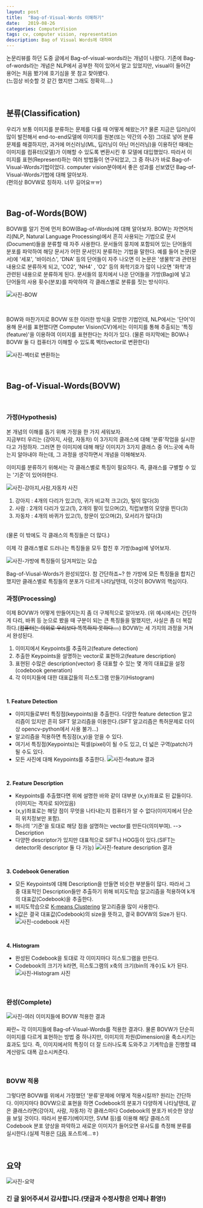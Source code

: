 ```yaml
---
layout: post
title:  "Bag-of-Visual-Words 이해하기"
date:   2019-08-26
categories: ComputerVision
tags: cv, computer vision, representation
description: Bag of Visual Words에 대하여
---
```


논문리뷰를 하던 도중 글에서 Bag-of-visual-words라는 개념이 나왔다. 기존에 Bag-of-words라는 개념은 NLP에서 공부한 적이 있어서 알고 있었지만, visual이 들어간 용어는 처음 봤기에 호기심을 못 참고 찾아봤다.<br>
(느낌상 비슷할 것 같긴 했지만 그래도 정확히....)

<br>



## 분류(Classification)
우리가 보통 이미지를 분류하는 문제를 다룰 때 어떻게 해왔는가? 물론 지금은 딥러닝이 많이 발전해서 end-to-end모델에 이미지를 원본(또는 약간의 수정) 그대로 넣어 분류문제를 해결하지만, 과거에 머신러닝(ML, 딥러닝이 아닌 머신러닝)을 이용하던 때에는 이미지를 컴퓨터(모델)가 이해할 수 있도록 변환시킨 후 모델에 대입했었다. 따라서 이미지를 표현(Represent)하는 여러 방법들이 연구되었고, 그 중 하나가 바로 Bag-of-Visual-Words기법이었다. computer vision분야에서 좋은 성과를 선보였던 Bag-of-Visual-Words기법에 대해 알아보자.<br>
(편의상 BOVW로 칭하자. 너무 길어요ㅠㅠ)

<br>



## Bag-of-Words(BOW)
BOVW를 알기 전에 먼저 BOW(Bag-of-Words)에 대해 알아보자. BOW는 자연어처리(NLP, Natural Language Processing)에서 흔히 사용되는 기법으로 문서(Document)들을 분류할 때 자주 사용한다. 문서들의 뭉치에 포함되어 있는 단어들의 분포를 파악하여 해당 문서가 어떤 문서인지 분류하는 기법을 말한다. 예를 들어 논문(문서)에 '세포', '바이러스', 'DNA' 등의 단어들이 자주 나오면 이 논문은 '생물학'과 관련된 내용으로 분류하게 되고, 'CO2', 'NH4' , 'O2' 등의 화학기호가 많이 나오면 '화학'과 관련된 내용으로 분류하게 된다. 문서들의 뭉치에서 나온 단어들을 가방(Bag)에 넣고 단어들의 사용 횟수(분포)를 파악하여 각 클래스별로 분류를 짓는 방식이다.

![사진-BOW](https://i.imgur.com/HlaJZ51.png)

<br>

BOW와 마찬가지로 BOVW 또한 이러한 방식을 모방한 기법인데, NLP에서는 '단어'이용해 문서를 표현했다면 Computer Vision(CV)에서는 이미지를 통해 추출되는 '특징(feature)'을 이용하여 이미지를 표현한다는 차이가 있다.
(물론 마지막에는 BOW나 BOVW 둘 다 컴퓨터가 이해할 수 있도록 벡터vector로 변환한다)

![사진-벡터로 변환하는](https://i.imgur.com/q8dO8ru.png)

<br>



## Bag-of-Visual-Words(BOVW)
<br>

### 가정(Hypothesis)
본 개념의 이해를 돕기 위해 가정을 한 가지 세워보자.<br>
지금부터 우리는 (강아지, 사람, 자동차) 이 3가지의 클래스에 대해 '분류'작업을 실시한다고 가정하자. 그러면 한 이미지에 대해 해당 이미지가 3가지 클래스 중 어느곳에 속하는지 알아내야 하는데, 그 과정을 생각하면서 개념을 이해해보자.
<br>

이미지를 분류하기 위해서는 각 클래스별로 특징이 필요하다. 즉, 클래스를 구별할 수 있는 '기준'이 있어야한다.

![사진-강아지,사람,자동차 사진](https://i.imgur.com/LVaI8ZN.png)

1. 강아지 : 4개의 다리가 있고(1), 귀가 비교적 크고(2), 털이 많다(3)
2. 사람   : 2개의 다리가 있고(1), 2개의 팔이 있으며(2), 직럽보행의 모양을 띈다(3)
3. 자동차 : 4개의 바퀴가 있고(1), 창문이 있으며(2), 모서리가 많다(3)
<br>
(물론 이 밖에도 각 클래스의 특징들은 더 많다.)

이제 각 클래스별로 드러나는 특징들을 모두 합친 후 가방(bag)에 넣어보자.

![사진-가방에 특징들이 담겨져있는 모습](https://i.imgur.com/Uscz9ij.png)

Bag-of-Viusal-Words가 완성되었다. 참 간단하죠~?
한 가방에 모든 특징들을 합치긴 했지만 클래스별로 특징들의 분포가 다르게 나타날텐데, 이것이 BOVW의 핵심이다.
<br>

### 과정(Processing)
이제 BOVW가 어떻게 만들어지는지 좀 더 구체적으로 알아보자.
(위 예시에서는 간단하게 다리, 바퀴 등 눈으로 봤을 때 구분이 되는 큰 특징들을 말했지만, 사실은 좀 더 복잡하다.(~~컴퓨터는 의외로 우리보다 똑똑하지 못하다....~~)
BOVW는 세 가지의 과정을 거쳐서 완성된다.

1. 이미지에서 Keypoints를 추출하고(feature detection)
2. 추출한 Keypoints을 설명하는 vector로 표현하고(feature description)
3. 표현된 수많은 description(vector) 중 대표할 수 있는 몇 개의 대표값을 설정(codebook generation)
4. 각 이미지들에 대한 대표값들의 히스토그램 만들기(Histogram)

<br>

**1. Feature Detection**
 - 이미지들로부터 특징점(keypoints)을 추출한다. 다양한 feature detection 알고리즘이 있지만 흔히 SIFT 알고리즘을 이용한다.(SIFT 알고리즘은 특허문제로 더이상 opencv-python에서 사용 불가...)
 - 알고리즘을 적용하면 특징점(x,y)을 얻을 수 있다.
 - 여기서 특징점(Keypoints)는 픽셀(pixel)이 될 수도 있고, 더 넓은 구역(patch)가 될 수도 있다.
 - 모든 사진에 대해 Keypoints를 추출한다.
![사진-feature 결과](https://i.imgur.com/oz0Za9Q.png)

<br>

**2. Feature Description**
 - Keypoints를 추출했다면 위에 설명한 바와 같이 대부분 (x,y)좌표로 된 값들이다.(이미지는 격자로 되어있음)
 - (x,y)좌표로는 해당 점이 무엇을 나타내는지 컴퓨터가 알 수 없다(이미지에서 단순히 위치정보만 포함).
 - 하나의 '기준'을 토대로 해당 점을 설명하는 vector를 만든다(의미부여). --> Description
 - 다양한 descriptor가 있지만 대표적으로 SIFT나 HOG등이 있다.(SIFT는 detector와 descriptor 둘 다 가능)
![사진-feature description 결과](https://i.imgur.com/9KsxIXg.png)

<br>

**3. Codebook Generation**
 - 모든 Keypoints에 대해 Description을 만들면 비슷한 부분들이 많다. 따라서 그 중 대표적인 Description들만 추출하기 위해 비지도학습 알고리즘을 적용하여 k개의 대표값(Codebook)을 추출한다.
 - 비지도학습으로 [K-means Clustering][k-means-docs] 알고리즘을 많이 사용한다.
 - k값은 결국 대표값(Codebook)의 size을 뜻하고, 결국 BOVW의 Size가 된다.
![사진-codebook 사진](https://i.imgur.com/XxXvtr5.png)

<br>

**4. Histogram**
 - 완성된 Codebook을 토대로 각 이미지마다 히스토그램을 만든다.
 - Codebook의 크기가 k라면, 히스토그램의 x축의 크기(bin의 개수)도 k가 된다.
![사진-Histogram 사진](https://i.imgur.com/xzDKDZW.png)

<br>

### 완성(Complete)
![사진-여러 이미지들에 BOVW 적용한 결과](https://i.imgur.com/KpisiSw.png)
<br>

짜란~
각 이미지들에 Bag-of-Visual-Words를 적용한 결과다. 물론 BOVW가 단순히 이미지를 다르게 표현하는 방법 중 하나지만, 이미지의 차원(Dimension)을 축소시키는 효과도 있다. 즉, 이미지에서의 특징이 더 잘 드러나도록 도와주고 기계학습을 진행할 떄 계산량도 대폭 감소시켜준다.

<br>



### BOVW 적용
그렇다면 BOVW를 위에서 가정했던 '분류'문제에 어떻게 적용시킬까? 원리는 간단하다. 이미지마다 BOVW으로 표현을 하면 Codebook의 분포가 다양하게 나타날텐데, 같은 클래스라면(강아지, 사람, 자동차) 각 클래스마다 Codebook의 분포가 비슷한 양상을 보일 것이다. 따라서 분류기(베이지안, SVM 등)를 이용해 해당 클래스의 Codebook 분포 양상을 파악하고 새로운 이미지가 들어오면 유사도를 측정해 분류를 실시한다.(실제 적용은 [다음][다음-docs] 포스트에...ㅎ)

<br>



## 요약
![사진-요약](https://i.imgur.com/V5079iu.png)
<br>

### **긴 글 읽어주셔서 감사합니다.(댓글과 수정사항은 언제나 환영!)**


[k-means-docs]: https:
[다음-docs]: https:
